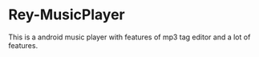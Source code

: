 # Rey-MusicPlayer
This is a android music player with features of mp3 tag editor and a lot of features.
